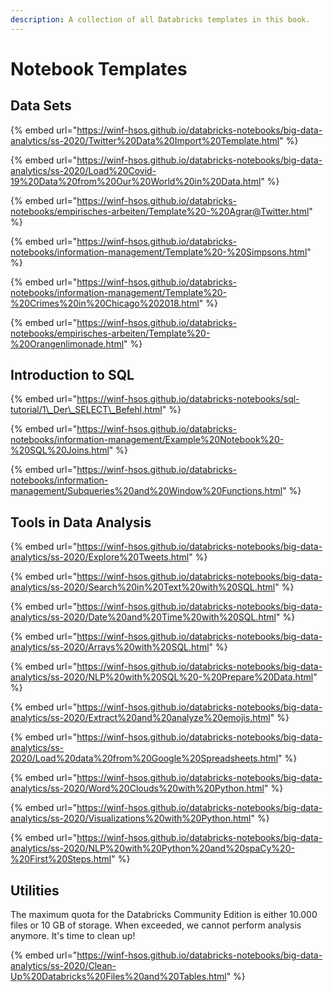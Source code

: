 ```yaml
---
description: A collection of all Databricks templates in this book.
---
```


# Notebook Templates

## Data Sets

{% embed url="https://winf-hsos.github.io/databricks-notebooks/big-data-analytics/ss-2020/Twitter%20Data%20Import%20Template.html" %}

{% embed url="https://winf-hsos.github.io/databricks-notebooks/big-data-analytics/ss-2020/Load%20Covid-19%20Data%20from%20Our%20World%20in%20Data.html" %}

{% embed url="https://winf-hsos.github.io/databricks-notebooks/empirisches-arbeiten/Template%20-%20Agrar@Twitter.html" %}

{% embed url="https://winf-hsos.github.io/databricks-notebooks/information-management/Template%20-%20Simpsons.html" %}

{% embed url="https://winf-hsos.github.io/databricks-notebooks/information-management/Template%20-%20Crimes%20in%20Chicago%202018.html" %}

{% embed url="https://winf-hsos.github.io/databricks-notebooks/empirisches-arbeiten/Template%20-%20Orangenlimonade.html" %}

## Introduction to SQL

{% embed url="https://winf-hsos.github.io/databricks-notebooks/sql-tutorial/1\_Der\_SELECT\_Befehl.html" %}

{% embed url="https://winf-hsos.github.io/databricks-notebooks/information-management/Example%20Notebook%20-%20SQL%20Joins.html" %}

{% embed url="https://winf-hsos.github.io/databricks-notebooks/information-management/Subqueries%20and%20Window%20Functions.html" %}

## Tools in Data Analysis

{% embed url="https://winf-hsos.github.io/databricks-notebooks/big-data-analytics/ss-2020/Explore%20Tweets.html" %}

{% embed url="https://winf-hsos.github.io/databricks-notebooks/big-data-analytics/ss-2020/Search%20in%20Text%20with%20SQL.html" %}

{% embed url="https://winf-hsos.github.io/databricks-notebooks/big-data-analytics/ss-2020/Date%20and%20Time%20with%20SQL.html" %}

{% embed url="https://winf-hsos.github.io/databricks-notebooks/big-data-analytics/ss-2020/Arrays%20with%20SQL.html" %}

{% embed url="https://winf-hsos.github.io/databricks-notebooks/big-data-analytics/ss-2020/NLP%20with%20SQL%20-%20Prepare%20Data.html" %}

{% embed url="https://winf-hsos.github.io/databricks-notebooks/big-data-analytics/ss-2020/Extract%20and%20analyze%20emojis.html" %}

{% embed url="https://winf-hsos.github.io/databricks-notebooks/big-data-analytics/ss-2020/Load%20data%20from%20Google%20Spreadsheets.html" %}

{% embed url="https://winf-hsos.github.io/databricks-notebooks/big-data-analytics/ss-2020/Word%20Clouds%20with%20Python.html" %}

{% embed url="https://winf-hsos.github.io/databricks-notebooks/big-data-analytics/ss-2020/Visualizations%20with%20Python.html" %}

{% embed url="https://winf-hsos.github.io/databricks-notebooks/big-data-analytics/ss-2020/NLP%20with%20Python%20and%20spaCy%20-%20First%20Steps.html" %}

## Utilities

The maximum quota for the Databricks Community Edition is either 10.000 files or 10 GB of storage. When exceeded, we cannot perform analysis anymore. It's time to clean up!

{% embed url="https://winf-hsos.github.io/databricks-notebooks/big-data-analytics/ss-2020/Clean-Up%20Databricks%20Files%20and%20Tables.html" %}

​

